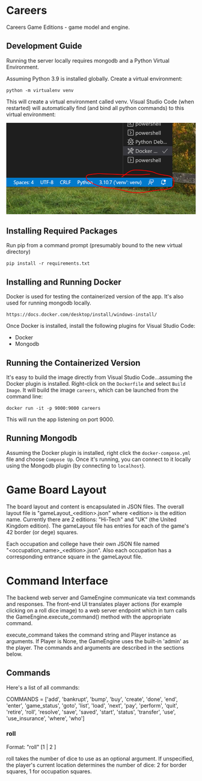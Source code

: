 # Careers
Careers Game Editions - game model and engine.

## Development Guide
Running the server locally requires mongodb and a Python Virtual Environment.

Assuming Python 3.9 is installed globally. Create a virtual environment:
```
python -m virtualenv venv
```

This will create a virtual environment called venv. Visual Studio Code (when restarted) will automatically find (and bind all python commands) to this virtual environment:

![Visual Studio Code](docs/venv.PNG)

## Installing Required Packages
Run pip from a command prompt (presumably bound to the new virtual directory)
```
pip install -r requirements.txt
```

## Installing and Running Docker
Docker is used for testing the containerized version of the app. It's also used for running mongodb locally.

```
https://docs.docker.com/desktop/install/windows-install/
```
Once Docker is installed, install the following plugins for Visual Studio Code:
* Docker
* Mongodb

## Running the Containerized Version
It's easy to build the image directly from Visual Studio Code...assuming the Docker plugin is installed. Right-click on the `Dockerfile` and select `Build Image`. It will build the image `careers`, which can be launched from the command line:

```
docker run -it -p 9000:9000 careers
```
This will run the app listening on port 9000. 

## Running Mongodb
Assuming the Docker plugin is installed, right click the `docker-compose.yml` file and choose `Compose Up`.
Once it's running, you can connect to it locally using the Mongodb plugin (by connecting to `localhost`).

# Game Board Layout
The board layout and content is encapsulated in JSON files. The overall layout file is "gameLayout_\<edition\>.json" where \<edition\> is the edition name. Currently there are 2 editions: "Hi-Tech" and "UK" (the United Kingdom edition). The gameLayout file has entries for each of the game's 42 border (or dege) squares.

Each occupation and college have their own JSON file named<br> "\<occupation_name\>_\<edition\>.json". Also each occupation has a corresponding entrance square in the gameLayout file.

# Command Interface
The backend web server and GameEngine communicate via text commands and responses. The front-end UI translates player actions (for example clicking on a roll dice image) to a web server endpoint which in turn calls the GameEngine.execute_command() method with the appropriate command. <p>

execute_command takes the command string and Player instance as arguments. If Player is None, the GameEngine uses the built-in 'admin' as the player. The commands and arguments are described in the sections below.

## Commands
Here's a list of all commands:<p>
COMMANDS = ['add', 'bankrupt', 'bump', 'buy', 'create', 'done', 'end', 'enter', 'game_status', 'goto', 'list', 'load', 'next', 'pay', 'perform', 'quit', 'retire', 'roll', 'resolve', 'save', 'saved', 'start', 'status', 'transfer', 'use', 'use_insurance', 
'where', 'who']

### roll
Format: "roll" [1 | 2 ]<p>
roll takes the number of dice to use as an optional argument. If unspecified, the player's current location determines the number of dice: 2 for border squares, 1 for occupation squares.
